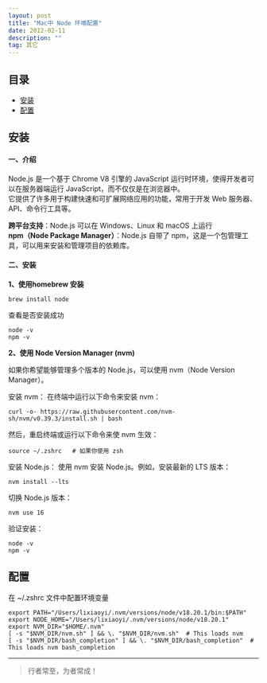 ```yaml
---
layout: post
title: "Mac中 Node 环境配置"
date: 2012-02-11
description: ""
tag: 其它
---
```





## 目录
- [安装](#content1)   
- [配置](#content2)   




## <a id="content1">安装</a>

#### **一、介绍**    
Node.js 是一个基于 Chrome V8 引擎的 JavaScript 运行时环境，使得开发者可以在服务器端运行 JavaScript，而不仅仅是在浏览器中。    
它提供了许多用于构建快速和可扩展网络应用的功能，常用于开发 Web 服务器、API、命令行工具等。   

**跨平台支持**：Node.js 可以在 Windows、Linux 和 macOS 上运行    
**npm（Node Package Manager）**：Node.js 自带了 npm，这是一个包管理工具，可以用来安装和管理项目的依赖库。

#### **二、安装**    

**1、使用homebrew 安装**

```text
brew install node
```

查看是否安装成功    
```text
node -v 
npm -v  
```


**2、使用 Node Version Manager (nvm)**  

如果你希望能够管理多个版本的 Node.js，可以使用 nvm（Node Version Manager）。

安装 nvm： 在终端中运行以下命令来安装 nvm：  
```text
curl -o- https://raw.githubusercontent.com/nvm-sh/nvm/v0.39.3/install.sh | bash
```
然后，重启终端或运行以下命令来使 nvm 生效：    
```text
source ~/.zshrc   # 如果你使用 zsh
```

安装 Node.js： 使用 nvm 安装 Node.js。例如，安装最新的 LTS 版本：    
```text
nvm install --lts
```
切换 Node.js 版本： 

```text
nvm use 16
```
验证安装：
```text
node -v
npm -v
```


## <a id="content2">配置</a>

在 ~/.zshrc 文件中配置环境变量

```text
export PATH="/Users/lixiaoyi/.nvm/versions/node/v18.20.1/bin:$PATH"
export NODE_HOME="/Users/lixiaoyi/.nvm/versions/node/v18.20.1"
export NVM_DIR="$HOME/.nvm"
[ -s "$NVM_DIR/nvm.sh" ] && \. "$NVM_DIR/nvm.sh"  # This loads nvm
[ -s "$NVM_DIR/bash_completion" ] && \. "$NVM_DIR/bash_completion"  # This loads nvm bash_completion
```



----------
>  行者常至，为者常成！


